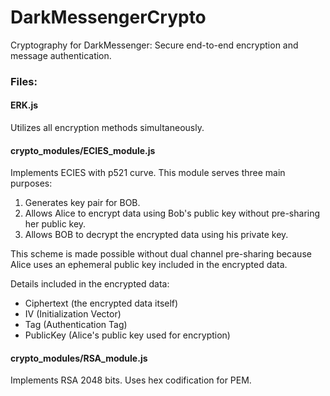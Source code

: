 # DarkMessengerCrypto

Cryptography for DarkMessenger: Secure end-to-end encryption and message authentication.

### Files:

#### ERK.js
Utilizes all encryption methods simultaneously.

#### crypto_modules/ECIES_module.js
Implements ECIES with p521 curve. This module serves three main purposes:
1. Generates key pair for BOB.
2. Allows Alice to encrypt data using Bob's public key without pre-sharing her public key.
3. Allows BOB to decrypt the encrypted data using his private key.

This scheme is made possible without dual channel pre-sharing because Alice uses an ephemeral public key included in the encrypted data.

Details included in the encrypted data:
- Ciphertext (the encrypted data itself)
- IV (Initialization Vector)
- Tag (Authentication Tag)
- PublicKey (Alice's public key used for encryption)

#### crypto_modules/RSA_module.js
Implements RSA 2048 bits. Uses hex codification for PEM.
